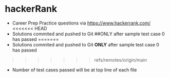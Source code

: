 # hackerRank

- Career Prep Practice questions via https://www.hackerrank.com/
<<<<<<< HEAD
- Solutions commited and pushed to Git ##ONLY after sample test case 0 has passed
=======
- Solutions commited and pushed to Git **ONLY** after sample test case 0 has passed
>>>>>>> refs/remotes/origin/main
- Number of test cases passed will be at top line of each file
